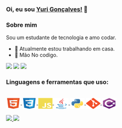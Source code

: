 ### Oi, eu sou [Yuri Gonçalves!](https://linkedin.com/in/yuri-gonçalves-de-oliveira-6477101bb)  👋

### Sobre mim

Sou um estudante de tecnologia e amo codar.

- 🔭 Atualmente estou trabalhando em casa.
- 🎯 Mão No codigo.

[<img src="https://img.shields.io/badge/twitter-%231DA1F2.svg?&style=for-the-badge&logo=twitter&logoColor=white" />](https://twitter.com/USERNAME) [<img src="https://img.shields.io/badge/medium-%2312100E.svg?&style=for-the-badge&logo=medium&logoColor=white" />](https://medium.com/USERNAME)  [<img src="https://img.shields.io/badge/linkedin-%230077B5.svg?&style=for-the-badge&logo=linkedin&logoColor=white" />](https://linkedin.com/in/yuri-gonçalves-de-oliveira-6477101bb/) 

### Linguagens e ferramentas que uso:
<div style="display: inline_block"><br>
<a href="https://www.w3schools.com/html/default.asp" target="_blank">
  <img align="center" alt="HTML" height="30" width="40" src="https://raw.githubusercontent.com/devicons/devicon/master/icons/html5/html5-original.svg">
</a>
<a href="https://www.w3schools.com/css/default.asp" target="_blank">
  <img align="center" alt="CSS" height="30" width="40" src="https://raw.githubusercontent.com/devicons/devicon/master/icons/css3/css3-original.svg">
</a>
<a href="https://www.w3schools.com/js/default.asp" target="_blank">
  <img align="center" alt="Js" height="30" width="40" src="https://raw.githubusercontent.com/devicons/devicon/master/icons/javascript/javascript-plain.svg">
</a>
<a href="https://www.w3schools.com/java/default.asp" target="_blank">
  <img align="center" alt="Java" height="30" width="40" src="https://raw.githubusercontent.com/devicons/devicon/master/icons/java/java-original.svg">
</a>
<a href="https://www.w3schools.com/python/default.asp" target="_blank">
  <img align="center" alt="Python" height="30" width="40" src="https://raw.githubusercontent.com/devicons/devicon/master/icons/python/python-original.svg">
</a>
<a href="https://git-scm.com/" target="_blank"> <img align="center" alt="git" height="30" width="40" src="https://raw.githubusercontent.com/devicons/devicon/master/icons/git/git-original.svg"/> </a>
  <img align="center" alt="Csharp" height="30" width="40" src="https://raw.githubusercontent.com/devicons/devicon/master/icons/csharp/csharp-original.svg">
<br />
<br />
</div>

 <div>
  <a href="https://github.com/Yuri5Dev">
  <img height="180em" src="https://github-readme-stats.vercel.app/api?username=Yuri5Dev&show_icons=true&theme=dark&include_all_commits=true&count_private=true"/>
  <img height="180em" src="https://github-readme-stats.vercel.app/api/top-langs/?username=Yuri5Dev&layout=compact&langs_count=16&theme=dark"/>
<div>
